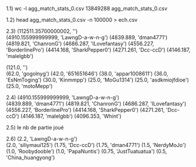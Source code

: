 1.1) wc -l agg_match_stats_0.csv 13849288 agg_match_stats_0.csv

1.2) head agg_match_stats_0.csv -n 100000 > ech.csv

2.3)
(112511.35700000002, '')                                                        
(4910.155999999999, 'LawngD-a-w-n-g')
(4839.889, 'dman4771')
(4819.821, 'ChanronG')
(4686.287, 'ILovefantasy')
(4556.227, 'BorderlinePro')
(4414.168, 'SharkPepper0')
(4271.261, 'Dcc-ccD')
(4146.187, 'malelgbb')

(121.0, '')                                                                     
(62.0, 'gogolnyg')
(42.0, '651651646')
(38.0, 'appar1008611')
(36.0, 'EsNmToging')
(30.0, 'Kinmmpp')
(25.0, 'MoGu1314')
(25.0, 'asdkmiojfdioe')
(25.0, 'motoMepp')

2.4) 
(4910.155999999999, 'LawngD-a-w-n-g')                                           
(4839.889, 'dman4771')
(4819.821, 'ChanronG')
(4686.287, 'ILovefantasy')
(4556.227, 'BorderlinePro')
(4414.168, 'SharkPepper0')
(4271.261, 'Dcc-ccD')
(4146.187, 'malelgbb')
(4096.353, 'Whint')

2.5) le nb de partie joué

2.6) 
(2.2, 'LawngD-a-w-n-g')                                                         
(2.0, 'siliymaui125')
(1.75, 'Dcc-ccD')
(1.75, 'dman4771')
(1.5, 'NerdyMoJo')
(1.0, 'Roobydooble')
(1.0, 'PapaNuntis')
(0.75, 'JustTuatuatua')
(0.5, 'China_huangyong')
